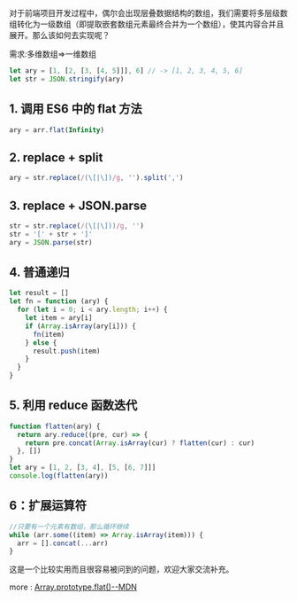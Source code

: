 对于前端项目开发过程中，偶尔会出现层叠数据结构的数组，我们需要将多层级数组转化为一级数组（即提取嵌套数组元素最终合并为一个数组），使其内容合并且展开。那么该如何去实现呢？

需求:多维数组=>一维数组

```javascript
let ary = [1, [2, [3, [4, 5]]], 6] // -> [1, 2, 3, 4, 5, 6]
let str = JSON.stringify(ary)
```

## 1. 调用 ES6 中的 flat 方法

```javascript
ary = arr.flat(Infinity)
```

## 2. replace + split

```javascript
ary = str.replace(/(\[|\])/g, '').split(',')
```

## 3. replace + JSON.parse

```javascript
str = str.replace(/(\[|\]))/g, '')
str = '[' + str + ']'
ary = JSON.parse(str)
```

## 4. 普通递归

```javascript
let result = []
let fn = function (ary) {
  for (let i = 0; i < ary.length; i++) {
    let item = ary[i]
    if (Array.isArray(ary[i])) {
      fn(item)
    } else {
      result.push(item)
    }
  }
}
```

## 5. 利用 reduce 函数迭代

```javascript
function flatten(ary) {
  return ary.reduce((pre, cur) => {
    return pre.concat(Array.isArray(cur) ? flatten(cur) : cur)
  }, [])
}
let ary = [1, 2, [3, 4], [5, [6, 7]]]
console.log(flatten(ary))
```

## 6：扩展运算符

```javascript
//只要有一个元素有数组，那么循环继续
while (arr.some((item) => Array.isArray(item))) {
  arr = [].concat(...arr)
}
```

这是一个比较实用而且很容易被问到的问题，欢迎大家交流补充。

more : [Array.prototype.flat()--MDN](https://developer.mozilla.org/zh-CN/docs/Web/JavaScript/Reference/Global_Objects/Array/flat)
